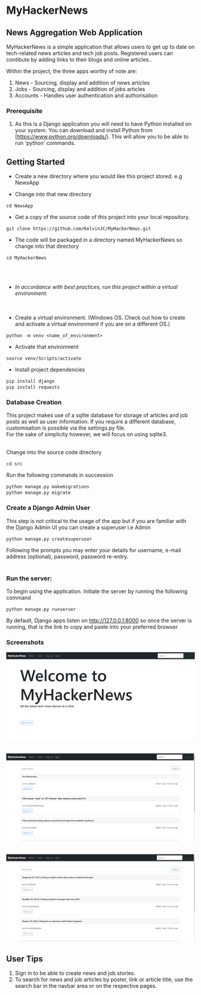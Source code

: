 # MyHackerNews

## News Aggregation Web Application

MyHackerNews is a simple application that allows users to get up to date on tech-related news articles and tech job posts. Registered users can contibute by adding links to their blogs and online articles.. 


Within the project, the three apps worthy of note are:
1. News - Sourcing, display and addition of news articles  
2. Jobs - Sourcing, display and addition of jobs articles  
3. Accounts - Handles user authentication and authorisation

### Prerequisite
1. As this is a Django application you will need to have Python installed on your system. You can download and install Python from 
[https://www.python.org/downloads/). This will allow you to be able to run 'python' commands.


## Getting Started
* Create a new directory where you would like this project stored. e.g NewsApp

* Change into that new directory

```
cd NewsApp
```

* Get a copy of the source code of this project into your local repository.

```
git clone https://github.com/KelvinJC/MyHackerNews.git
```

* The code will be packaged in a directory named MyHackerNews so change into that directory

```
cd MyHackerNews
```

<br><br>
* *In accordance with best practices, run this project within a virtual environment.*<br>
<br><br>

* Create a virtual environment. (Windows OS. Check out how to create and activate a virtual environment if you are on a different OS.)

```
python -m venv <name_of_environment> 
```

* Activate that environment

```
source venv/Scripts/activate 
```

* Install project dependencies

```
pip install django
pip install requests
```


### Database Creation

This project makes use of a sqlite database for storage of articles and job posts as well as user information. If you require a different database, customisation is possible via the settings.py file. <br>
For the sake of simplicity however, we will focus on using sqlite3. <br><br>


Change into the source code directory

```
cd src 
```

Run the following commands in succession

```
python manage.py makemigrations
python manage.py migrate
```


### Create a Django Admin User
This step is not critical to the usage of the app but if you are familiar with the Django Admin UI you can create a superuser i.e Admin

```
python manage.py createsuperuser 
```

Following the prompts you may enter your details for username, e-mail address (optional), password, password re-entry. <br><br>



### Run the server:

To begin using the application. Initiate the server by running the following command

``` 
python manage.py runserver 
```

By default, Django apps listen on http://127.0.0.1:8000 so once the server is running, that is the link to copy and paste into your preferred browser


### Screenshots
![](zreadme_imgs/home.png)
<br><br>


![](zreadme_imgs/news.png)
<br><br>


![](zreadme_imgs/jobs.png)


## User Tips
1. Sign in to be able to create news and job stories.
2. To search for news and job articles by poster, link or article title, use the search bar in the navbar area or on the respective pages.
